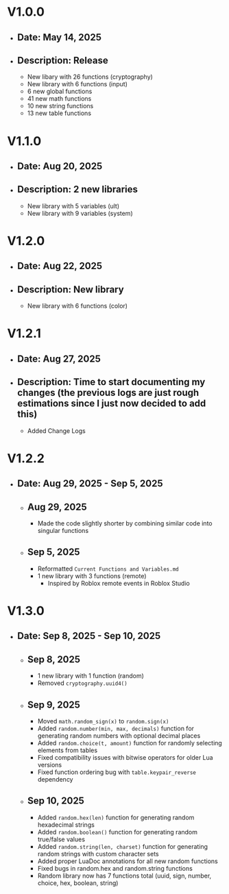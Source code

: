 # V1.0.0
- ## Date: May 14, 2025 
- ## Description: Release
  - New libary with 26 functions (cryptography)
  - New library with 6 functions (input)
  - 6 new global functions
  - 41 new math functions
  - 10 new string functions
  - 13 new table functions

# V1.1.0
- ## Date: Aug 20, 2025
- ## Description: 2 new libraries
  - New library with 5 variables (ult)
  - New library with 9 variables (system)

# V1.2.0
- ## Date: Aug 22, 2025
- ## Description: New library
  - New library with 6 functions (color)

# V1.2.1
- ## Date: Aug 27, 2025
- ## Description: Time to start documenting my changes (the previous logs are just rough estimations since I just now decided to add this)
  - Added Change Logs

# V1.2.2
- ## Date: Aug 29, 2025 - Sep 5, 2025
  - ## Aug 29, 2025
    - Made the code slightly shorter by combining similar code into singular functions
  - ## Sep 5, 2025
    - Reformatted `Current Functions and Variables.md`
    - 1 new library with 3 functions (remote)
      - Inspired by Roblox remote events in Roblox Studio

# V1.3.0
- ## Date: Sep 8, 2025 - Sep 10, 2025
  - ## Sep 8, 2025
    - 1 new library with 1 function (random)
    - Removed `cryptography.uuid4()`
  - ## Sep 9, 2025
    - Moved `math.random_sign(x)` to `random.sign(x)`
    - Added `random.number(min, max, decimals)` function for generating random numbers with optional decimal places
    - Added `random.choice(t, amount)` function for randomly selecting elements from tables
    - Fixed compatibility issues with bitwise operators for older Lua versions
    - Fixed function ordering bug with `table.keypair_reverse` dependency
  - ## Sep 10, 2025
    - Added `random.hex(len)` function for generating random hexadecimal strings
    - Added `random.boolean()` function for generating random true/false values
    - Added `random.string(len, charset)` function for generating random strings with custom character sets
    - Added proper LuaDoc annotations for all new random functions
    - Fixed bugs in random.hex and random.string functions
    - Random library now has 7 functions total (uuid, sign, number, choice, hex, boolean, string)